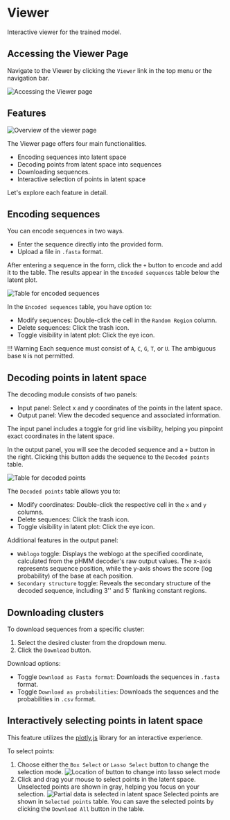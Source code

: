 # Viewer

Interactive viewer for the trained model.

## Accessing the Viewer Page

Navigate to the Viewer by clicking the `Viewer` link in the top menu or the navigation bar.

![Accessing the Viewer page](../assets/images/viewer/access.png)

## Features

![Overview of the viewer page](../assets/images/viewer/overview.png)

The Viewer page offers four main functionalities.

- Encoding sequences into latent space
- Decoding points from latent space into sequences
- Downloading sequences.
- Interactive selection of points in latent space

Let's explore each feature in detail.

## Encoding sequences

You can encode sequences in two ways.

- Enter the sequence directly into the provided form.
- Upload a file in `.fasta` format.

After entering a sequence in the form, click the `+` button to encode and add it to the table.
The results appear in the `Encoded sequences` table below the latent plot.

![Table for encoded sequences](../assets/images/viewer/encoded-sequences.png)

In the `Encoded sequences` table, you have option to:

- Modify sequences: Double-click the cell in the `Random Region` column.
- Delete sequences: Click the trash icon.
- Toggle visibility in latent plot: Click the eye icon.


!!! Warning
    Each sequence must consist of `A`, `C`, `G`, `T`, or `U`. The ambiguous base `N` is not permitted.

## Decoding points in latent space

The decoding module consists of two panels:

- Input panel: Select x and y coordinates of the points in the latent space.
- Output panel: View the decoded sequence and associated information.

The input panel includes a toggle for grid line visibility, helping you pinpoint exact coordinates in the latent space.

In the output panel, you will see the decoded sequence and a `+` button in the right. Clicking this button adds the sequence to the `Decoded points` table.

![Table for decoded points](../assets/images/viewer/decoded-points.png)

The `Decoded points` table allows you to:

- Modify coordinates: Double-click the respective cell in the `x` and `y` columns.
- Delete sequences: Click the trash icon.
- Toggle visibility in latent plot: Click the eye icon.

Additional features in the output panel:

- `Weblogo` toggle: Displays the weblogo at the specified coordinate, calculated from the pHMM decoder's raw output values. The x-axis represents sequence position, while the y-axis shows the score (log probability) of the base at each position.
- `Secondary structure` toggle: Reveals the secondary structure of the decoded sequence, including 3'' and 5' flanking constant regions.

## Downloading clusters

To download sequences from a specific cluster:

1. Select the desired cluster from the dropdown menu.
2. Click the `Download` button.

Download options:

- Toggle `Download as Fasta format`: Downloads the sequences in `.fasta` format.
- Toggle `Download as probabilities`: Downloads the sequences and the probabilities in `.csv` format.

## Interactively selecting points in latent space

This feature utilizes the [plotly.js](https://plotly.com/javascript/) library for an interactive experience.

To select points:

1. Choose either the `Box Select` or `Lasso Select` button to change the selection mode.
   ![Location of button to change into lasso select mode](../assets/images/viewer/select-mode.png)
2. Click and drag your mouse to select points in the latent space. Unselected points are shown in gray, helping you focus on your selection.
   ![Partial data is selected in latent space](../assets/images/viewer/selected-points.png)
   Selected points are shown in `Selected points` table. You can save the selected points by clicking the `Download All` button in the table.
